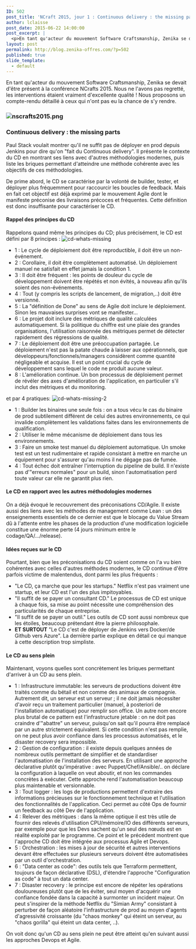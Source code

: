 ```yaml
---
ID: 502
post_title: 'NCraft 2015, jour 1 : Continuous delivery : the missing parts'
author: lclaisse
post_date: 2015-06-22 14:00:00
post_excerpt: |
  <p>En tant qu'acteur du mouvement Software Craftsmanship, Zenika se devait d'être présent à la conférence NCrafts 2015. Nous ne l'avons pas regretté, les interventions étaient vraiment d'excellente qualité&nbsp;! Nous proposons un compte-rendu détaillé à ceux qui n'ont pas eu la chance de s'y rendre.</p> <p><img src="/public/_Claisse/ncraft2015/nscrafts2015.png" alt="nscrafts2015.png" style="display:block; margin:0 auto;" /></p>
layout: post
permalink: http://blog.zenika-offres.com/?p=502
published: true
slide_template:
  - default
---
```

En tant qu'acteur du mouvement Software Craftsmanship, Zenika se devait d'être présent à la conférence NCrafts 2015. Nous ne l'avons pas regretté, les interventions étaient vraiment d'excellente qualité ! Nous proposons un compte-rendu détaillé à ceux qui n'ont pas eu la chance de s'y rendre.

<!--more-->
<h3><img class=" aligncenter" src="/wp-content/uploads/2015/07/nscrafts2015.png" alt="nscrafts2015.png" /></h3>
<h3>Continuous delivery : the missing parts</h3>
Paul Stack voulait montrer qu'il ne suffit pas de déployer en prod depuis Jenkins pour dire qu'on "fait du Continuous delivery". Il présente le contexte du CD en montrant ses liens avec d'autres méthodologies modernes, puis liste les briques permettant d'atteindre une méthode cohérente avec les objectifs de ces méthodologies.

De prime abord, le CD se caractérise par la volonté de builder, tester, et déployer plus fréquemment pour raccourcir les boucles de feedback. Mais en fait cet objectif est déjà exprimé par le mouvement Agile dont le manifeste préconise des livraisons précoces et fréquentes. Cette définition est donc insuffisante pour caractériser le CD.
<h4>Rappel des principes du CD</h4>
Rappelons quand même les principes du CD; plus précisément, le CD est défini par 8 principes :

<img src="/wp-content/uploads/2015/07/cd-whats-missing.png" alt="cd-whats-missing" />
<ul>
	<li>1 : Le cycle de déploiement doit être reproductible, il doit être un non-événement.</li>
	<li>2 : Corollaire, il doit être complètement automatisé. Un déploiement manuel ne satisfait en effet jamais la condition 1.</li>
	<li>3 : Il doit être fréquent : les points de douleur du cycle de développement doivent être répétés et non évités, à nouveau afin qu'ils soient des non-événements.</li>
	<li>4 : Tout (y compris les scripts de lancement, de migration,..) doit être versionné.</li>
	<li>5 : La "définition de Done" au sens de Agile doit inclure le déploiement. Sinon les mauvaises surprises vont se manifester...</li>
	<li>6 : Le projet doit inclure des métriques de qualité calculées automatiquement. Si la politique du chiffre est une plaie des grandes organisations, l'utilisation raisonnée des métriques permet de détecter rapidement des régressions de qualité.</li>
	<li>7 : Le déploiement doit être une préoccupation partagée. Le déploiement n'est pas la patate chaude à laisser aux opérationnels, que développeurs/fonctionnels/managers considèrent comme quantité négligeable et acquise. Il est un point crucial du cycle de développement sans lequel le code ne produit aucune valeur.</li>
	<li>8 : L'amélioration continue. Un bon processus de déploiement permet de révéler des axes d'amélioration de l'application, en particulier s'il inclut des métriques et du monitoring.</li>
</ul>
et par 4 pratiques:

<img src="/wp-content/uploads/2015/07/cd-whats-missing-2.png" alt="cd-whats-missing-2" />
<ul>
	<li>1 : Builder les binaires une seule fois : on a tous vécu le cas du binaire de prod subtilement différent de celui des autres environnements, ce qui invalide complètement les validations faites dans les environnements de qualification.</li>
	<li>2 : Utiliser le même mécanisme de déploiement dans tous les environnements.</li>
	<li>3 : Faire un smoke test manuel du déploiement automatique. Un smoke test est un test rudimentaire et rapide consistant à mettre en marche un équipement pour s'assurer qu'au moins il ne dégage pas de fumée.</li>
	<li>4 : Tout échec doit entraîner l'interruption du pipeline de build. Il n'existe pas d'"erreurs normales" pour un build, sinon l'automatisation perd toute valeur car elle ne garantit plus rien.</li>
</ul>
<h4>Le CD en rapport avec les autres méthodologies modernes</h4>
On a déjà évoqué le recouvrement des préconisations CD/Agile. Il existe aussi des liens avec les méthodes de management comme Lean : un des enseignements essentiels de ce dernier est que le blocage du Value Stream dû à l'attente entre les phases de la production d'une modification logicielle constitue une énorme perte (4 jours minimum entre le codage/QA/.../release).
<h4>Idées reçues sur le CD</h4>
Pourtant, bien que les préconisations du CD soient comme on l'a vu bien cohérentes avec celles d'autres méthodes modernes, le CD continue d'être parfois victime de malentendus, dont parmi les plus fréquents :
<ul>
	<li>"Le CD, ça marche que pour les startups." Netflix n'est pas vraiment une startup, et leur CD est l'un des plus impitoyables.</li>
	<li>"Il suffit de se payer un consultant CD." Le processus de CD est unique à chaque fois, sa mise au point nécessite une compréhension des particularités de chaque entreprise.</li>
	<li>"Il suffit de se payer un outil." Les outils de CD sont aussi nombreux que les étoiles, beaucoup prétendant être la pierre philosophale.</li>
	<li><strong>ET SURTOUT</strong> "Le CD c'est de déployer de Jenkins vers Docker/de Github vers Azure". La dernière partie explique en détail ce qui manque à cette description trop simpliste.</li>
</ul>
<h4>Le CD au sens plein</h4>
Maintenant, voyons quelles sont concrètement les briques permettant d'arriver à un CD au sens plein.
<ul>
	<li>1 : Infrastructure immutable: les serveurs de productions doivent être traités comme du bétail et non comme des animaux de compagnie. Autrement dit, un serveur est un serveur ; il ne doit jamais nécessiter d'avoir reçu un traitement particulier (manuel, à posteriori de l'installation automatique) pour remplir son office. Un autre nom encore plus brutal de ce pattern est l'infrastructure jetable : on ne doit pas craindre d'"abattre" un serveur, puisqu'on sait qu'il pourra être remplacé par un autre strictement équivalent. Si cette condition n'est pas remplie, on ne peut plus avoir confiance dans les processus automatisés, et le disaster recovery sera impossible.</li>
	<li>2 : Gestion de configuration : il existe depuis quelques années de nombreux outils permettant de simplifier et de standardiser l'automatisation de l'installation des serveurs. En utilisant une approche déclarative plutôt qu'impérative : avec Puppet/Chef/Ansible/.. on déclare la configuration à laquelle on veut aboutir, et non les commandes concrètes à exécuter. Cette approche rend l'automatisation beaucoup plus maintenable et versionnable.</li>
	<li>3 : Tout logger : les logs de productions permettent d'extraire des informations précieuses sur le fonctionnement technique et l'utilisation des fonctionnalités de l'application. Ceci permet au côté Ops de fournir un feedback au côté Dev de l'application.</li>
	<li>4 : Relever des métriques : dans la même optique il est très utile de fournir des relevés d'utilisation CPU/mémoire/IO des différents serveurs, par exemple pour que les Devs sachent qu'un seul des nœuds est en réalité exploité par le programme. Ce point et le précédent montrent que l'approche CD doit être intégrée aux processus Agile et Devops.</li>
	<li>5 : Orchestration : les mises à jour de sécurité et autres interventions devant être effectuées sur plusieurs serveurs doivent être automatisées par un outil d'orchestration.</li>
	<li>6 : "Data center as code": des outils tels que Terraform permettent, toujours de façon déclarative (DSL), d'étendre l'approche "Configuration as code" à tout un data center.</li>
	<li>7 : Disaster recovery : le principe est encore de répéter les opérations douloureuses plutôt que de les éviter, seul moyen d'acquérir une confiance fondée dans la capacité à surmonter un incident majeur. On peut s'inspirer de la méthode Netflix du "Simian Army" consistant à perturber de façon aléatoire l'infrastructure de prod au moyen d'agents d'agressivité croissante (du "chaos monkey" qui éteint un serveur, au "chaos gorilla" qui éteint un data center, ..).</li>
</ul>
On voit donc qu'un CD au sens plein ne peut être atteint qu'en suivant aussi les approches Devops et Agile.